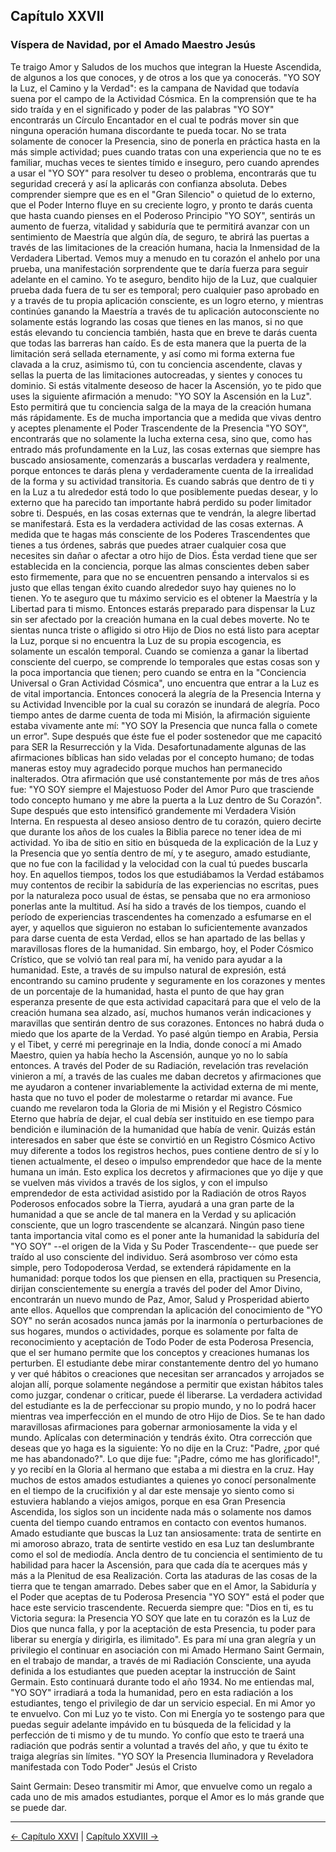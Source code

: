 ## Capítulo XXVII
### Víspera de Navidad, por el Amado Maestro Jesús

Te traigo Amor y Saludos de los muchos que integran la Hueste Ascendida, de algunos a los que conoces, y de otros a los que ya conocerás. "YO SOY la Luz, el Camino y la Verdad": es la campana de Navidad que todavía suena por el campo de la Actividad Cósmica. En la comprensión que te ha sido traída y en el significado y poder de las palabras "YO SOY" encontrarás un Círculo Encantador en el cual te podrás mover sin que ninguna operación humana discordante te pueda tocar. No se trata solamente de conocer la Presencia, sino de ponerla en práctica hasta en la más simple actividad; pues cuando tratas con una experiencia que no te es familiar, muchas veces te sientes tímido e inseguro, pero cuando aprendes a usar el "YO SOY" para resolver tu deseo o problema, encontrarás que tu seguridad crecerá y así la aplicarás con confianza absoluta.
Debes comprender siempre que es en el "Gran Silencio" o quietud de lo externo, que el Poder Interno fluye en su creciente logro, y pronto te darás cuenta que hasta cuando pienses en el Poderoso Principio "YO SOY", sentirás un aumento de fuerza, vitalidad y sabiduría que te permitirá avanzar con un sentimiento de Maestría que algún día, de seguro, te abrirá las puertas a través de las limitaciones de la creación humana, hacia la Inmensidad de la Verdadera Libertad.
Vemos muy a menudo en tu corazón el anhelo por una prueba, una manifestación sorprendente que te daría fuerza para seguir adelante en el camino. Yo te aseguro, bendito hijo de la Luz, que cualquier prueba dada fuera de tu ser es temporal; pero cualquier paso aprobado en y a través de tu propia aplicación consciente, es un logro eterno, y mientras continúes ganando la Maestría a través de tu aplicación autoconsciente no solamente estás logrando las cosas que tienes en las manos, si no que estás elevando tu conciencia también, hasta que en breve te darás cuenta que todas las barreras han caído.
Es de esta manera que la puerta de la limitación será sellada eternamente, y así como mi forma externa fue clavada a la cruz, asimismo tú, con tu conciencia ascendente, clavas y sellas la puerta de las limitaciones autocreadas, y sientes y conoces tu dominio.
Si estás vitalmente deseoso de hacer la Ascensión, yo te pido que uses la siguiente afirmación a menudo: "YO SOY la Ascensión en la Luz". Esto permitirá que tu conciencia salga de la maya de la creación humana más rápidamente.
Es de mucha importancia que a medida que vivas dentro y aceptes plenamente el Poder Trascendente de la Presencia "YO SOY", encontrarás que no solamente la lucha externa cesa, sino que, como has entrado más profundamente en la Luz, las cosas externas que siempre has buscado ansiosamente, comenzarás a buscarlas verdadera y realmente, porque entonces te darás plena y verdaderamente cuenta de la irrealidad de la forma y su actividad transitoria. Es cuando sabrás que dentro de ti y en la Luz a tu alrededor está todo lo que posiblemente puedas desear, y lo externo que ha parecido tan importante habrá perdido su poder limitador sobre ti. Después, en las cosas externas que te vendrán, la alegre libertad se manifestará. Esta es la verdadera actividad de las cosas externas.
A medida que te hagas más consciente de los Poderes Trascendentes que tienes a tus órdenes, sabrás que puedes atraer cualquier cosa que necesites sin dañar o afectar a otro hijo de Dios.
Ésta verdad tiene que ser establecida en la conciencia, porque las almas conscientes deben saber esto firmemente, para que no se encuentren pensando a intervalos si es justo que ellas tengan éxito cuando alrededor suyo hay quienes no lo tienen. Yo te aseguro que tu máximo servicio es el obtener la Maestría y la Libertad para ti mismo.
Entonces estarás preparado para dispensar la Luz sin ser afectado por la creación humana en la cual debes moverte. No te sientas nunca triste o afligido si otro Hijo de Dios no está listo para aceptar la Luz, porque si no encuentra la Luz de su propia escogencia, es solamente un escalón temporal.
Cuando se comienza a ganar la libertad consciente del cuerpo, se comprende lo temporales que estas cosas son y la poca importancia que tienen; pero cuando se entra en la "Conciencia Universal o Gran Actividad Cósmica", uno encuentra que entrar a la Luz es de vital importancia. Entonces conocerá la alegría de la Presencia Interna y su Actividad Invencible por la cual su corazón se inundará de alegría.
Poco tiempo antes de darme cuenta de toda mi Misión, la afirmación siguiente estaba vivamente ante mí: "YO SOY la Presencia que nunca falla o comete un error". Supe después que éste fue el poder sostenedor que me capacitó para SER la Resurrección y la Vida.
Desafortunadamente algunas de las afirmaciones bíblicas han sido veladas por el concepto humano; de todas maneras estoy muy agradecido porque muchos han permanecido inalterados. Otra afirmación que usé constantemente por más de tres años fue: "YO SOY siempre el Majestuoso Poder del Amor Puro que trasciende todo concepto humano y me abre la puerta a la Luz dentro de Su Corazón". Supe después que esto intensificó grandemente mi Verdadera Visión Interna.
En respuesta al deseo ansioso dentro de tu corazón, quiero decirte que durante los años de los cuales la Biblia parece no tener idea de mi actividad. Yo iba de sitio en sitio en búsqueda de la explicación de la Luz y la Presencia que yo sentía dentro de mí, y te aseguro, amado estudiante, que no fue con la facilidad y la velocidad con la cual tú puedes buscarla hoy. En aquellos tiempos, todos los que estudiábamos la Verdad estábamos muy contentos de recibir la sabiduría de las experiencias no escritas, pues por la naturaleza poco usual de éstas, se pensaba que no era armonioso ponerlas ante la multitud.
Así ha sido a través de los tiempos, cuando el período de experiencias trascendentes ha comenzado a esfumarse en el ayer, y aquellos que siguieron no estaban lo suficientemente avanzados para darse cuenta de esta Verdad, ellos se han apartado de las bellas y maravillosas flores de la humanidad.
Sin embargo, hoy, el Poder Cósmico Crístico, que se volvió tan real para mí, ha venido para ayudar a la humanidad. Este, a través de su impulso natural de expresión, está encontrando su camino prudente y seguramente en los corazones y mentes de un porcentaje de la humanidad, hasta el punto de que hay gran esperanza presente de que esta actividad capacitará para que el velo de la creación humana sea alzado, así, muchos humanos verán indicaciones y maravillas que sentirán dentro de sus corazones. Entonces no habrá duda o miedo que los aparte de la Verdad.
Yo pasé algún tiempo en Arabia, Persia y el Tibet, y cerré mi peregrinaje en la India, donde conocí a mi Amado Maestro, quien ya había hecho la Ascensión, aunque yo no lo sabía entonces. A través del Poder de su Radiación, revelación tras revelación vinieron a mí, a través de las cuales me daban decretos y afirmaciones que me ayudaron a contener invariablemente la actividad externa de mi mente, hasta que no tuvo el poder de molestarme o retardar mi avance.
Fue cuando me revelaron toda la Gloria de mi Misión y el Registro Cósmico Eterno que habría de dejar, el cual debía ser instituido en ese tiempo para bendición e iluminación de la humanidad que había de venir.
Quizás están interesados en saber que éste se convirtió en un Registro Cósmico Activo muy diferente a todos los registros hechos, pues contiene dentro de sí y lo tienen actualmente, el deseo o impulso emprendedor que hace de la mente humana un imán.
Esto explica los decretos y afirmaciones que yo dije y que se vuelven más vividos a través de los siglos, y con el impulso emprendedor de esta actividad asistido por la Radiación de otros Rayos Poderosos enfocados sobre la Tierra, ayudará a una gran parte de la humanidad a que se ancle de tal manera en la Verdad y su aplicación consciente, que un logro trascendente se alcanzará.
Ningún paso tiene tanta importancia vital como es el poner ante la humanidad la sabiduría del "YO SOY" --el origen de la Vida y Su Poder Trascendente-- que puede ser traído al uso consciente del individuo. Será asombroso ver cómo esta simple, pero Todopoderosa Verdad, se extenderá rápidamente en la humanidad: porque todos los que piensen en ella, practiquen su Presencia, dirijan conscientemente su energía a través del poder del Amor Divino, encontrarán un nuevo mundo de Paz, Amor, Salud y Prosperidad abierto ante ellos.
Aquellos que comprendan la aplicación del conocimiento de "YO SOY" no serán acosados nunca jamás por la inarmonía o perturbaciones de sus hogares, mundos o actividades, porque es solamente por falta de reconocimiento y aceptación de Todo Poder de esta Poderosa Presencia, que el ser humano permite que los conceptos y creaciones humanas los perturben.
El estudiante debe mirar constantemente dentro del yo humano y ver qué hábitos o creaciones que necesitan ser arrancados y arrojados se alojan allí, porque solamente negándose a permitir que existan hábitos tales como juzgar, condenar o criticar, puede él liberarse. La verdadera actividad del estudiante es la de perfeccionar su propio mundo, y no lo podrá hacer mientras vea imperfección en el mundo de otro Hijo de Dios.
Se te han dado maravillosas afirmaciones para gobernar armoniosamente la vida y el mundo.
Aplícalas con determinación y tendrás éxito.
Otra corrección que deseas que yo haga es la siguiente: Yo no dije en la Cruz: "Padre, ¿por qué me has abandonado?". Lo que dije fue: "¡Padre, cómo me has glorificado!", y yo recibí en la Gloria al hermano que estaba a mi diestra en la cruz.
Hay muchos de estos amados estudiantes a quienes yo conocí personalmente en el tiempo de la crucifixión y al dar este mensaje yo siento como si estuviera hablando a viejos amigos, porque en esa Gran Presencia Ascendida, los siglos son un incidente nada más o solamente nos damos cuenta del tiempo cuando entramos en contacto con eventos humanos.
Amado estudiante que buscas la Luz tan ansiosamente: trata de sentirte en mi amoroso abrazo, trata de sentirte vestido en esa Luz tan deslumbrante como el sol de mediodía. Ancla dentro de tu conciencia el sentimiento de tu habilidad para hacer la Ascensión, para que cada día te acerques más y más a la Plenitud de esa Realización.
Corta las ataduras de las cosas de la tierra que te tengan amarrado. Debes saber que en el Amor, la Sabiduría y el Poder que aceptas de tu Poderosa Presencia "YO SOY" está el poder que hace este servicio trascendente.
Recuerda siempre que: "Dios en ti, es tu Victoria segura: la Presencia YO SOY que late en tu corazón es la Luz de Dios que nunca falla, y por la aceptación de esta Presencia, tu poder para liberar su energía y dirigirla, es ilimitado".
Es para mí una gran alegría y un privilegio el continuar en asociación con mi Amado Hermano Saint Germain, en el trabajo de mandar, a través de mi Radiación Consciente, una ayuda definida a los estudiantes que pueden aceptar la instrucción de Saint Germain. Esto continuará durante todo el año 1934. No me entiendas mal, "YO SOY" irradiará a toda la humanidad, pero en esta radiación a los estudiantes, tengo el privilegio de dar un servicio especial.
En mi Amor yo te envuelvo. Con mi Luz yo te visto. Con mi Energía yo te sostengo para que puedas seguir adelante impávido en tu búsqueda de la felicidad y la perfección de ti mismo y de tu mundo.
Yo confío que esto te traerá una radiación que podrás sentir a voluntad a través del año, y que tu éxito te traiga alegrías sin límites.
"YO SOY la Presencia Iluminadora y Reveladora manifestada con Todo Poder"
                                                            Jesús el Cristo

Saint Germain: 
Deseo transmitir mi Amor, que envuelve como un regalo a cada uno de mis amados estudiantes, porque el Amor es lo más grande que se puede dar.

---
[← Capítulo XXVI](/Capitulos/26_capitulo_26.md) | [Capítulo XXVIII →](/Capitulos/28_capitulo_28.md)